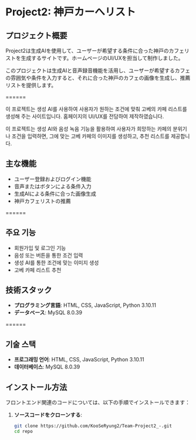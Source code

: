 # Project2: 神戸カーへリスト

## プロジェクト概要

Project2は生成AIを使用して、ユーザーが希望する条件に合った神戸のカフェリストを生成するサイトです。ホームページのUI/UXを担当して制作しました。

このプロジェクトは生成AIと音声録音機能を活用し、ユーザーが希望するカフェの雰囲気や条件を入力すると、それに合った神戸のカフェの画像を生成し、推薦リストを提供します。

======

이 프로젝트는 생성 AI를 사용하여 사용자가 원하는 조건에 맞춰 고베의 카페 리스트를 생성해 주는 사이트입니다. 홈페이지의 UI/UX를 전담하여 제작하였습니다.

이 프로젝트는 생성 AI와 음성 녹음 기능을 활용하여 사용자가 희망하는 카페의 분위기나 조건을 입력하면, 그에 맞는 고베 카페의 이미지를 생성하고, 추천 리스트를 제공합니다.

## 主な機能

- ユーザー登録およびログイン機能
- 音声またはボタンによる条件入力
- 生成AIによる条件に合った画像生成
- 神戸カフェリストの推薦

======

## 주요 기능

- 회원가입 및 로그인 기능
- 음성 또는 버튼을 통한 조건 입력
- 생성 AI를 통한 조건에 맞는 이미지 생성
- 고베 카페 리스트 추천

## 技術スタック

- **プログラミング言語**: HTML, CSS, JavaScript, Python 3.10.11
- **データベース**: MySQL 8.0.39

======

## 기술 스택

- **프로그래밍 언어**: HTML, CSS, JavaScript, Python 3.10.11
- **데이터베이스**: MySQL 8.0.39

## インストール方法

フロントエンド関連のコードについては、以下の手順でインストールできます：

1. **ソースコードをクローンする**:
   ```bash
   git clone https://github.com/KooSeRyung2/Team-Project2_-.git
   cd repo
